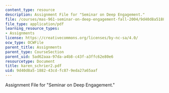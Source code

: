 ```yaml
---
content_type: resource
description: Assignment File for "Seminar on Deep Engagement."
file: /courses/mas-961-seminar-on-deep-engagement-fall-2004/9d40d8a5188243cdfc879eda27a65aaf_karen_schrier2.pdf
file_type: application/pdf
learning_resource_types:
- Assignments
license: https://creativecommons.org/licenses/by-nc-sa/4.0/
ocw_type: OCWFile
parent_title: Assignments
parent_type: CourseSection
parent_uid: 5ad62aaa-97da-a4b8-c43f-a3ffc62e80e6
resourcetype: Document
title: karen_schrier2.pdf
uid: 9d40d8a5-1882-43cd-fc87-9eda27a65aaf
---
```

Assignment File for "Seminar on Deep Engagement."